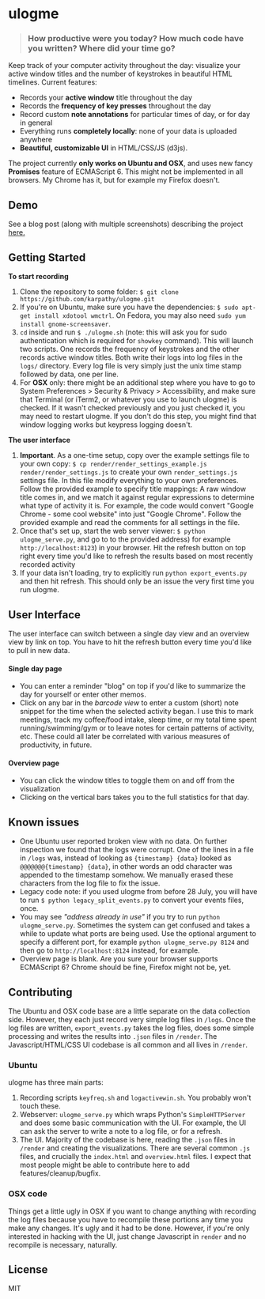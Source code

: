 
# ulogme


> ### How productive were you today? How much code have you written? Where did your time go?

Keep track of your computer activity throughout the day: visualize your active window titles and the number of keystrokes in beautiful HTML timelines. Current features:

- Records your **active window** title throughout the day
- Records the **frequency of key presses** throughout the day
- Record custom **note annotations** for particular times of day, or for day in general
- Everything runs **completely locally**: none of your data is uploaded anywhere
- **Beautiful, customizable UI** in HTML/CSS/JS (d3js).

The project currently **only works on Ubuntu and OSX**, and uses new fancy **Promises** feature of ECMAScript 6. This might not be implemented in all browsers. My Chrome has it, but for example my Firefox doesn't.

## Demo

See a blog post (along with multiple screenshots) describing the project [here.](http://karpathy.github.io/2014/08/03/quantifying-productivity/)

## Getting Started

**To start recording**

1. Clone the repository to some folder: `$ git clone https://github.com/karpathy/ulogme.git`
2. If you're on Ubuntu, make sure you have the dependencies: `$ sudo apt-get install xdotool wmctrl`. On Fedora, you may also need `sudo yum install gnome-screensaver`.
3. `cd` inside and run `$ ./ulogme.sh` (note: this will ask you for sudo authentication which is required for `showkey` command). This will launch two scripts. One records the frequency of keystrokes and the other records active window titles. Both write their logs into log files in the `logs/` directory. Every log file is very simply just the unix time stamp followed by data, one per line.
4. For **OSX** only: there might be an additional step where you have to go to System Preferences > Security & Privacy > Accessibility, and make sure that Terminal (or iTerm2, or whatever you use to launch ulogme) is checked. If it wasn't checked previously and you just checked it, you may need to restart ulogme. If you don't do this step, you might find that window logging works but keypress logging doesn't.

**The user interface**

1. **Important**. As a one-time setup, copy over the example settings file to your own copy: `$ cp render/render_settings_example.js render/render_settings.js` to create your own `render_settings.js` settings file. In this file modify everything to your own preferences. Follow the provided example to specify title mappings: A raw window title comes in, and we match it against regular expressions to determine what type of activity it is. For example, the code would convert "Google Chrome - some cool website" into just "Google Chrome". Follow the provided example and read the comments for all settings in the file.
2. Once that's set up, start the web server viewer: `$ python ulogme_serve.py`, and go to to the provided address) for example `http://localhost:8123`) in your browser. Hit the refresh button on top right every time you'd like to refresh the results based on most recently recorded activity
3. If your data isn't loading, try to explicitly run `python export_events.py` and then hit refresh. This should only be an issue the very first time you run ulogme.

## User Interface

The user interface can switch between a single day view and an overview view by link on top. You have to hit the refresh button every time you'd like to pull in new data.

#### Single day page

- You can enter a reminder "blog" on top if you'd like to summarize the day for yourself or enter other memos.
- Click on any bar in the *barcode view* to enter a custom (short) note snippet for the time when the selected activity began. I use this to mark meetings, track my coffee/food intake, sleep time, or my total time spent running/swimming/gym or to leave notes for certain patterns of activity, etc. These could all later be correlated with various measures of productivity, in future.

#### Overview page

- You can click the window titles to toggle them on and off from the visualization 
- Clicking on the vertical bars takes you to the full statistics for that day.

## Known issues
- One Ubuntu user reported broken view with no data. On further inspection we found that the logs were corrupt. One of the lines in a file in `/logs` was, instead of looking as `{timestamp} {data}`  looked as `@@@@@@@{timestamp} {data}`, in other words an odd character was appended to the timestamp somehow. We manually erased these characters from the log file to fix the issue.
- Legacy code note: if you used ulogme from before 28 July, you will have to run `$ python legacy_split_events.py` to convert your events files, once.
- You may see *"address already in use"* if you try to run `python ulogme_serve.py`. Sometimes the system can get confused and takes a while to update what ports are being used. Use the optional argument to specify a different port, for example `python ulogme_serve.py 8124` and then go to `http://localhost:8124` instead, for example.
- Overview page is blank. Are you sure your browser supports ECMAScript 6? Chrome should be fine, Firefox might not be, yet. 

## Contributing

The Ubuntu and OSX code base are a little separate on the data collection side. However, they each just record very simple log files in `/logs`. Once the log files are written, `export_events.py` takes the log files, does some simple processing and writes the results into `.json` files in `/render`. The Javascript/HTML/CSS UI codebase is all common and all lives in `/render`.

### Ubuntu
ulogme has three main parts: 

1. Recording scripts `keyfreq.sh` and `logactivewin.sh`. You probably won't touch these.
2. Webserver: `ulogme_serve.py` which wraps Python's `SimpleHTTPServer` and does some basic communication with the UI. For example, the UI can ask the server to write a note to a log file, or for a refresh.
3. The UI. Majority of the codebase is here, reading the `.json` files in `/render` and creating the visualizations. There are several common `.js` files, and crucially the `index.html` and `overview.html` files. I expect that most people might be able to contribute here to add features/cleanup/bugfix.

### OSX code
Things get a little ugly in OSX if you want to change anything with recording the log files because you have to recompile these portions any time you make any changes. It's ugly and it had to be done. However, if you're only interested in hacking with the UI, just change Javascript in `render` and no recompile is necessary, naturally.

## License
MIT
